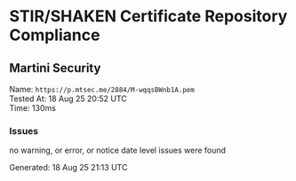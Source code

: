 # STIR/SHAKEN Certificate Repository Compliance

## Martini Security

Name: `https://p.mtsec.me/2884/M-wqqsBWnb1A.pem`\
Tested At: 18 Aug 25 20:52 UTC\
Time: 130ms

### Issues

no warning, or error, or notice date level issues were found

Generated: 18 Aug 25 21:13 UTC